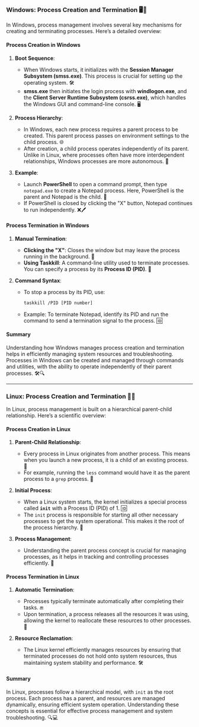 ### Windows: Process Creation and Termination 🖥️🔄

In Windows, process management involves several key mechanisms for creating and terminating processes. Here’s a detailed overview:

#### **Process Creation in Windows**

1. **Boot Sequence**:
   - When Windows starts, it initializes with the **Session Manager Subsystem (smss.exe)**. This process is crucial for setting up the operating system. 🛠️
   - **smss.exe** then initiates the login process with **windlogon.exe**, and the **Client Server Runtime Subsystem (csrss.exe)**, which handles the Windows GUI and command-line console. 🖥️

2. **Process Hierarchy**:
   - In Windows, each new process requires a parent process to be created. This parent process passes on environment settings to the child process. 🌐
   - After creation, a child process operates independently of its parent. Unlike in Linux, where processes often have more interdependent relationships, Windows processes are more autonomous. 🚀

3. **Example**:
   - Launch **PowerShell** to open a command prompt, then type `notepad.exe` to create a Notepad process. Here, PowerShell is the parent and Notepad is the child. 📝
   - If PowerShell is closed by clicking the "X" button, Notepad continues to run independently. ❌🖊️

#### **Process Termination in Windows**

1. **Manual Termination**:
   - **Clicking the "X"**: Closes the window but may leave the process running in the background. 🛑
   - **Using Taskkill**: A command-line utility used to terminate processes. You can specify a process by its **Process ID (PID)**. 🚫

2. **Command Syntax**:
   - To stop a process by its PID, use: 
     ```bash
     taskkill /PID [PID number]
     ```
   - Example: To terminate Notepad, identify its PID and run the command to send a termination signal to the process. 🆔

#### **Summary**

Understanding how Windows manages process creation and termination helps in efficiently managing system resources and troubleshooting. Processes in Windows can be created and managed through commands and utilities, with the ability to operate independently of their parent processes. 🛠️🔍

---

### Linux: Process Creation and Termination 🐧🔄

In Linux, process management is built on a hierarchical parent-child relationship. Here’s a scientific overview:

#### **Process Creation in Linux**

1. **Parent-Child Relationship**:
   - Every process in Linux originates from another process. This means when you launch a new process, it is a child of an existing process. 🔄
   - For example, running the `less` command would have it as the parent process to a `grep` process. 📂

2. **Initial Process**:
   - When a Linux system starts, the kernel initializes a special process called **`init`** with a Process ID (PID) of 1. 🆔
   - The `init` process is responsible for starting all other necessary processes to get the system operational. This makes it the root of the process hierarchy. 🌳

3. **Process Management**:
   - Understanding the parent process concept is crucial for managing processes, as it helps in tracking and controlling processes efficiently. 🧩

#### **Process Termination in Linux**

1. **Automatic Termination**:
   - Processes typically terminate automatically after completing their tasks. 🔚
   - Upon termination, a process releases all the resources it was using, allowing the kernel to reallocate these resources to other processes. 🔄

2. **Resource Reclamation**:
   - The Linux kernel efficiently manages resources by ensuring that terminated processes do not hold onto system resources, thus maintaining system stability and performance. 🛠️

#### **Summary**

In Linux, processes follow a hierarchical model, with `init` as the root process. Each process has a parent, and resources are managed dynamically, ensuring efficient system operation. Understanding these concepts is essential for effective process management and system troubleshooting. 🔍💻
